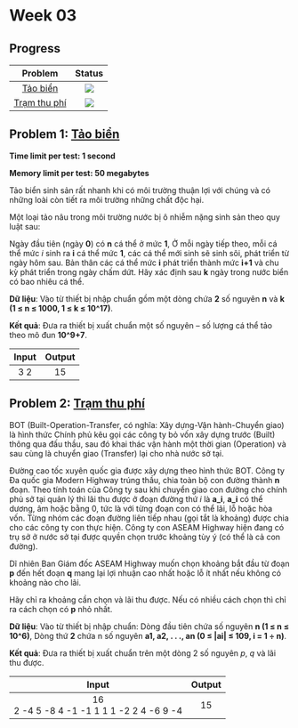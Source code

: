 # Week 03

## Progress
| Problem | Status |
|:---:|:---:|
| [Tảo biển](https://khmt.uit.edu.vn/wecode/cs112.2021/assignment/2/3) | ![](https://img.shields.io/badge/-Accepted-brightgreen) |
| [Trạm thu phí](https://khmt.uit.edu.vn/wecode/cs112.2021/assignment/2/1) | ![](https://img.shields.io/badge/-Accepted-brightgreen) |

## Problem 1: [Tảo biển](https://khmt.uit.edu.vn/wecode/cs112.2021/assignment/2/3)
**Time limit per test: 1 second**

**Memory limit per test: 50 megabytes**

Tảo biển sinh sản rất nhanh khi có môi trường thuận lợi với chúng và có những loài còn tiết ra môi trường những chất độc hại.

Một loại tảo nâu trong môi trường nước bị ô nhiễm nặng sinh sản theo quy luật sau:

Ngày đầu tiên (ngày **0**) có **n** cá thể ở mức **1**,
Ở mỗi ngày tiếp theo, mỗi cá thể mức *i* sinh ra **i** cá thể mức **1**, các cá thể mới sinh sẽ sinh sôi, phát triển từ ngày hôm sau.
Bản thân các cá thể mức **i** phát triển thành mức **i+1** và chu kỳ phát triển trong ngày chấm dứt.
Hãy xác định sau **k** ngày trong nước biển có bao nhiêu cá thể.

**Dữ liệu**: Vào từ thiết bị nhập chuẩn gồm một dòng chứa **2** số nguyên **n** và **k (1 ≤ n ≤ 1000, 1 ≤ k ≤ 10^17)**.

**Kết quả**: Đưa ra thiết bị xuất chuẩn một số nguyên – số lượng cá thể  tảo theo mô đun **10^9+7**.

| Input | Output |
|:---:|:---:|
| 3 2 | 15 |


## Problem 2: [Trạm thu phí](https://khmt.uit.edu.vn/wecode/cs112.2021/assignment/2/1)

BOT (Built-Operation-Transfer, có nghĩa: Xây dựng-Vận hành-Chuyển giao) là hình thức Chính phủ kêu gọi các công ty bỏ vốn xây dựng trước (Built) thông qua đấu thầu, sau đó khai thác vận hành một thời gian (Operation) và sau cùng là chuyển giao (Transfer) lại cho nhà nước sở tại.

Đường cao tốc xuyên quốc gia được xây dựng theo hình thức BOT. Công ty Đa quốc gia Modern Highway trúng thầu, chia toàn bộ con đường thành **n** đoạn. Theo tính toán của Công ty sau khi chuyển giao con đường cho chính phủ sở tại quản lý thì lãi thu được ở đoạn đường thứ $i$ là **a_i**, **a_i** có thể dương, âm hoặc bằng $0$, tức là với từng đoạn con có thể lãi, lỗ hoặc hòa vốn. Từng nhóm các đoạn đường liên tiếp nhau (gọi tắt là khoảng) được chia cho các công ty con thực hiện. Công ty con ASEAM Highway hiện đang có trụ sở ở nước sở tại được quyền chọn trước khoảng tùy ý (có thể là cả con đường).

Dĩ nhiên Ban Giám đốc ASEAM Highway muốn chọn khoảng bắt đầu từ đoạn **p** đến hết đoạn **q** mang lại lợi nhuận cao nhất hoặc lỗ ít nhất nếu không có khoảng nào cho lãi.

Hãy chỉ ra khoảng cần chọn và lãi thu được. Nếu có nhiều cách chọn thì chỉ ra cách chọn có **p** nhỏ nhất.

**Dữ liệu**: Vào từ thiết bị nhập chuẩn:
  Dòng đầu tiên chứa số nguyên **n (1 ≤ n ≤ 10^6)**,
  Dòng thứ **2** chứa n số nguyên **a1, a2, . . ., an (0 ≤ |ai| ≤ 109, i = 1 ÷ n)**.
  
**Kết quả**: Đưa ra thiết bị xuất chuẩn trên một dòng $2$ số nguyên $p$, $q$ và lãi thu được.

| Input | Output |
|:---:|:---:|
| 16 <br /> 2 -4 5 -8 4 -1 -1 1 1 1 -2 2 4 -6 9 -4 | 15 |
